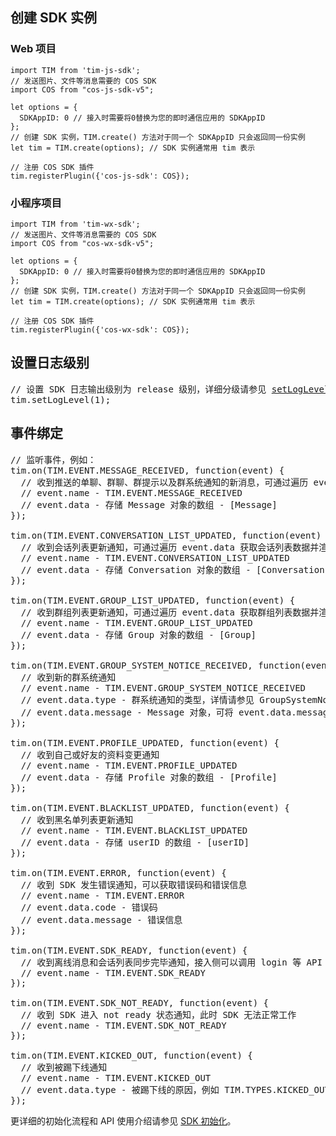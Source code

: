 ## 创建 SDK 实例
### Web 项目
```
import TIM from 'tim-js-sdk';
// 发送图片、文件等消息需要的 COS SDK
import COS from "cos-js-sdk-v5";

let options = {
  SDKAppID: 0 // 接入时需要将0替换为您的即时通信应用的 SDKAppID
};
// 创建 SDK 实例，TIM.create() 方法对于同一个 SDKAppID 只会返回同一份实例
let tim = TIM.create(options); // SDK 实例通常用 tim 表示

// 注册 COS SDK 插件
tim.registerPlugin({'cos-js-sdk': COS});
```

### 小程序项目

```
import TIM from 'tim-wx-sdk';
// 发送图片、文件等消息需要的 COS SDK
import COS from "cos-wx-sdk-v5";

let options = {
  SDKAppID: 0 // 接入时需要将0替换为您的即时通信应用的 SDKAppID
};
// 创建 SDK 实例，TIM.create() 方法对于同一个 SDKAppID 只会返回同一份实例
let tim = TIM.create(options); // SDK 实例通常用 tim 表示

// 注册 COS SDK 插件
tim.registerPlugin({'cos-wx-sdk': COS});
```

## 设置日志级别
<pre>
// 设置 SDK 日志输出级别为 release 级别，详细分级请参见 <a href="https://imsdk-1252463788.file.myqcloud.com/IM_DOC/Web/SDK.html#setLogLevel">setLogLevel 接口的说明</a>
tim.setLogLevel(1);
</pre>

## 事件绑定
<pre>
// 监听事件，例如：
tim.on(TIM.EVENT.MESSAGE_RECEIVED, function(event) {
  // 收到推送的单聊、群聊、群提示以及群系统通知的新消息，可通过遍历 event.data 获取消息列表数据并渲染到页面
  // event.name - TIM.EVENT.MESSAGE_RECEIVED
  // event.data - 存储 Message 对象的数组 - [Message]
});

tim.on(TIM.EVENT.CONVERSATION_LIST_UPDATED, function(event) {
  // 收到会话列表更新通知，可通过遍历 event.data 获取会话列表数据并渲染到页面
  // event.name - TIM.EVENT.CONVERSATION_LIST_UPDATED
  // event.data - 存储 Conversation 对象的数组 - [Conversation]
});

tim.on(TIM.EVENT.GROUP_LIST_UPDATED, function(event) {
  // 收到群组列表更新通知，可通过遍历 event.data 获取群组列表数据并渲染到页面
  // event.name - TIM.EVENT.GROUP_LIST_UPDATED
  // event.data - 存储 Group 对象的数组 - [Group]
});

tim.on(TIM.EVENT.GROUP_SYSTEM_NOTICE_RECEIVED, function(event) {
  // 收到新的群系统通知
  // event.name - TIM.EVENT.GROUP_SYSTEM_NOTICE_RECEIVED
  // event.data.type - 群系统通知的类型，详情请参见 GroupSystemNoticePayload 的 <a href="https://imsdk-1252463788.file.myqcloud.com/IM_DOC/Web/Message.html#.GroupSystemNoticePayload">operationType 枚举值说明</a>
  // event.data.message - Message 对象，可将 event.data.message.content 渲染到到页面
});

tim.on(TIM.EVENT.PROFILE_UPDATED, function(event) {
  // 收到自己或好友的资料变更通知
  // event.name - TIM.EVENT.PROFILE_UPDATED
  // event.data - 存储 Profile 对象的数组 - [Profile]
});

tim.on(TIM.EVENT.BLACKLIST_UPDATED, function(event) {
  // 收到黑名单列表更新通知
  // event.name - TIM.EVENT.BLACKLIST_UPDATED
  // event.data - 存储 userID 的数组 - [userID]
});

tim.on(TIM.EVENT.ERROR, function(event) {
  // 收到 SDK 发生错误通知，可以获取错误码和错误信息
  // event.name - TIM.EVENT.ERROR
  // event.data.code - 错误码
  // event.data.message - 错误信息
});

tim.on(TIM.EVENT.SDK_READY, function(event) {
  // 收到离线消息和会话列表同步完毕通知，接入侧可以调用 login 等 API
  // event.name - TIM.EVENT.SDK_READY
});

tim.on(TIM.EVENT.SDK_NOT_READY, function(event) {
  // 收到 SDK 进入 not ready 状态通知，此时 SDK 无法正常工作
  // event.name - TIM.EVENT.SDK_NOT_READY
});

tim.on(TIM.EVENT.KICKED_OUT, function(event) {
  // 收到被踢下线通知
  // event.name - TIM.EVENT.KICKED_OUT
  // event.data.type - 被踢下线的原因，例如 TIM.TYPES.KICKED_OUT_MULT_ACCOUNT 多账号登录被踢
});
</pre>

更详细的初始化流程和 API 使用介绍请参见 [SDK 初始化](https://imsdk-1252463788.file.myqcloud.com/IM_DOC/Web/SDK.html)。

